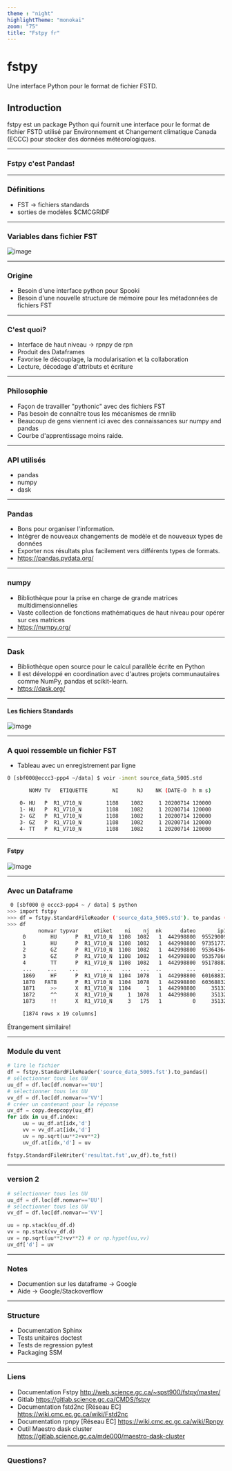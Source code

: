 ```yaml
---
theme : "night"
highlightTheme: "monokai"
zoom: "75"
title: "Fstpy fr"
---
```


# fstpy

Une interface Python pour le format de fichier FSTD.

## Introduction

fstpy est un package Python qui fournit une interface pour le format de fichier FSTD utilisé par Environnement et Changement climatique Canada (ECCC) pour stocker des données météorologiques.

---

### Fstpy c'est Pandas!

---

### Définitions
- FST -> fichiers standards
- sorties de modèles $CMCGRIDF 

---

### Variables dans fichier FST
![image](cube.jpg)

---

### Origine
- Besoin d'une interface python pour Spooki
- Besoin d'une nouvelle structure de mémoire pour les métadonnées de fichiers FST

---

### C'est quoi?
- Interface de haut niveau ->  rpnpy de rpn
- Produit des Dataframes
- Favorise le découplage, la modularisation et la collaboration
- Lecture, décodage d'attributs et écriture

---

### Philosophie
- Façon de travailler "pythonic" avec des fichiers FST 
- Pas besoin de connaître tous les mécanismes de rmnlib
- Beaucoup de gens viennent ici avec des connaissances sur numpy and pandas
- Courbe d'apprentissage moins raide.

---

### API utilisés
- pandas
- numpy
- dask


---

### Pandas
- Bons pour organiser l'information.
- Intégrer de nouveaux changements de modèle et de nouveaux types de données
- Exporter nos résultats plus facilement vers différents types de formats.
- <https://pandas.pydata.org/>

---

### numpy
- Bibliothèque pour la prise en charge de grande matrices multidimensionnelles
- Vaste collection de fonctions mathématiques de haut niveau pour opérer sur ces matrices
- <https://numpy.org/>
---

### Dask
- Bibliothèque open source pour le calcul parallèle écrite en Python
- Il est développé en coordination avec d'autres projets communautaires comme NumPy, pandas et scikit-learn.
- <https://dask.org/>

---

#### Les fichiers Standards
![image](https://encrypted-tbn0.gstatic.com/images?q=tbn:ANd9GcS8HAeOTkPIH4k7xO_7dlM8Ks9ecoEqlsr-zQ&usqp=CAU)

---

### A quoi ressemble un fichier FST
- Tableau avec un enregistrement par ligne

```bash
0 [sbf000@eccc3-ppp4 ~/data] $ voir -iment source_data_5005.std

       NOMV TV   ETIQUETTE        NI      NJ    NK (DATE-O  h m s)           IP1       IP2       IP3     DEET     NPAS  DTY   G   IG1   IG2   IG3   IG4

    0- HU   P  R1_V710_N        1108    1082     1 20200714 120000      95529009         6         0      300       72  f 16  Z 33792 77761     1     0
    1- HU   P  R1_V710_N        1108    1082     1 20200714 120000      97351772         6         0      300       72  f 16  Z 33792 77761     1     0
    2- GZ   P  R1_V710_N        1108    1082     1 20200714 120000      95364364         6         0      300       72  f 16  Z 33792 77761     1     0
    3- GZ   P  R1_V710_N        1108    1082     1 20200714 120000      95357866         6         0      300       72  f 16  Z 33792 77761     1     0
    4- TT   P  R1_V710_N        1108    1082     1 20200714 120000      95178882         6         0      300       72  f 16  Z 33792 77761     1     0

```

---

#### Fstpy
![image](https://encrypted-tbn0.gstatic.com/images?q=tbn:ANd9GcRef8630r2P860i3ZQYu1xkH5mPMj3l7xuAAw&usqp=CAU)

---

### Avec un Dataframe

```bash
 0 [sbf000 @ eccc3-ppp4 ~ / data] $ python
>>> import fstpy
>>> df = fstpy.StandardFileReader ('source_data_5005.std'). to_pandas ()
>>> df
          nomvar typvar     etiket    ni    nj  nk      dateo       ip1    ip2  ip3  deet  npas  datyp  nbits grtyp    ig1    ig2    ig3    ig4
     0        HU      P  R1_V710_N  1108  1082   1  442998800  95529009      6    0   300    72    134     16     Z  33792  77761      1      0
     1        HU      P  R1_V710_N  1108  1082   1  442998800  97351772      6    0   300    72    134     16     Z  33792  77761      1      0
     2        GZ      P  R1_V710_N  1108  1082   1  442998800  95364364      6    0   300    72    134     16     Z  33792  77761      1      0
     3        GZ      P  R1_V710_N  1108  1082   1  442998800  95357866      6    0   300    72    134     16     Z  33792  77761      1      0
     4        TT      P  R1_V710_N  1108  1082   1  442998800  95178882      6    0   300    72    134     16     Z  33792  77761      1      0
     ...     ...    ...        ...   ...   ...  ..        ...       ...    ...  ...   ...   ...    ...    ...   ...    ...    ...    ...    ...
     1869     HF      P  R1_V710_N  1104  1078   1  442998800  60168832      6    0   300    72    134     12     Z  35132  56748      1      0
     1870   FATB      P  R1_V710_N  1104  1078   1  442998800  60368832      6    0   300    72    134     12     Z  35132  56748      1      0
     1871     >>      X  R1_V710_N  1104     1   1  442998800     35132  56748    1     0     0      5     32     E   1470    560  54400  46560
     1872     ^^      X  R1_V710_N     1  1078   1  442998800     35132  56748    1     0     0      5     32     E   1470    560  54400  46560
     1873     !!      X  R1_V710_N     3   175   1          0     35132  56748    0     0     0      5     64     X   5005      0    300   1500

     [1874 rows x 19 columns]


```

Étrangement similaire!

---

### Module du vent
```python
# lire le fichier
df = fstpy.StandardFileReader('source_data_5005.fst').to_pandas()
# sélectionner tous les UU
uu_df = df.loc[df.nomvar=='UU']
# sélectionner tous les UU
vv_df = df.loc[df.nomvar=='VV']
# créer un contenant pour la réponse
uv_df = copy.deepcopy(uu_df)
for idx in uu_df.index:
     uu = uu_df.at[idx,'d']
     vv = vv_df.at[idx,'d']
     uv = np.sqrt(uu**2+vv**2)
     uv_df.at[idx,'d'] = uv

fstpy.StandardFileWriter('resultat.fst',uv_df).to_fst()
```

---

### version 2
```python
# sélectionner tous les UU
uu_df = df.loc[df.nomvar=='UU']
# sélectionner tous les UU
vv_df = df.loc[df.nomvar=='VV']

uu = np.stack(uu_df.d)
vv = np.stack(vv_df.d)
uv = np.sqrt(uu**2+vv**2) # or np.hypot(uu,vv)
uv_df['d'] = uv

```

---


### Notes
- Documention sur les dataframe -> Google
- Aide -> Google/Stackoverflow

---

### Structure
- Documentation Sphinx
- Tests unitaires doctest
- Tests de regression pytest
- Packaging SSM

---

### Liens
- Documentation Fstpy <http://web.science.gc.ca/~spst900/fstpy/master/>
- Gitlab <https://gitlab.science.gc.ca/CMDS/fstpy>
- Documentation fstd2nc [Réseau EC] <https://wiki.cmc.ec.gc.ca/wiki/Fstd2nc>
- Documentation rpnpy [Réseau EC] <https://wiki.cmc.ec.gc.ca/wiki/Rpnpy>
- Outil Maestro dask cluster <https://gitlab.science.gc.ca/mde000/maestro-dask-cluster>

---

### Questions?


